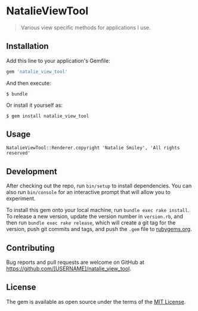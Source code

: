 # NatalieViewTool

>Various view specific methods for applications I use.

## Installation

Add this line to your application's Gemfile:

```ruby
gem 'natalie_view_tool'
```

And then execute:

    $ bundle

Or install it yourself as:

    $ gem install natalie_view_tool

## Usage

```
NatalieViewTool::Renderer.copyright 'Natalie Smiley', 'All rights reserved'
```

## Development

After checking out the repo, run `bin/setup` to install dependencies. You can also run `bin/console` for an interactive prompt that will allow you to experiment.

To install this gem onto your local machine, run `bundle exec rake install`. To release a new version, update the version number in `version.rb`, and then run `bundle exec rake release`, which will create a git tag for the version, push git commits and tags, and push the `.gem` file to [rubygems.org](https://rubygems.org).

## Contributing

Bug reports and pull requests are welcome on GitHub at https://github.com/[USERNAME]/natalie_view_tool.

## License

The gem is available as open source under the terms of the [MIT License](http://opensource.org/licenses/MIT).
